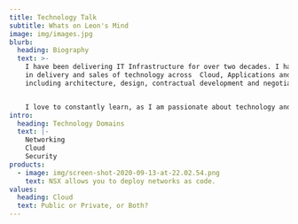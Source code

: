 ```yaml
---
title: Technology Talk
subtitle: Whats on Leon's Mind
image: img/images.jpg
blurb:
  heading: Biography
  text: >-
    I have been delivering IT Infrastructure for over two decades. I have worked
    in delivery and sales of technology across  Cloud, Applications and Networks
    including architecture, design, contractual development and negotiations. 


    I love to constantly learn, as I am passionate about technology and how it can improve our life. My other passions are sailing, running and spending time with my wife and two daughters.
intro:
  heading: Technology Domains
  text: |-
    Networking
    Cloud
    Security
products:
  - image: img/screen-shot-2020-09-13-at-22.02.54.png
    text: NSX allows you to deploy networks as code.
values:
  heading: Cloud
  text: Public or Private, or Both?
---
```

